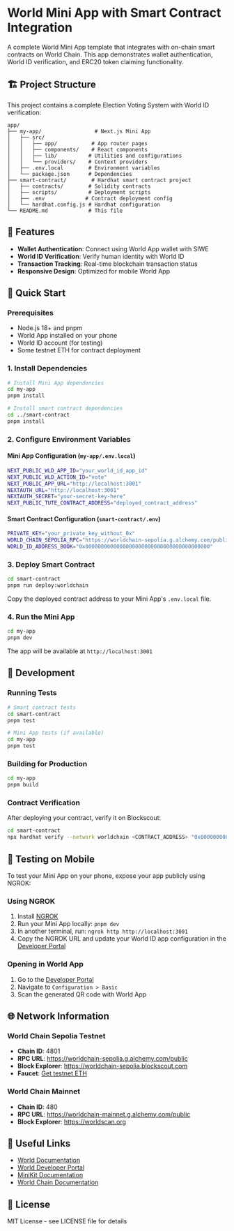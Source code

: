 # World Mini App with Smart Contract Integration

A complete World Mini App template that integrates with on-chain smart contracts on World Chain. This app demonstrates wallet authentication, World ID verification, and ERC20 token claiming functionality.

## 🏗️ Project Structure

This project contains a complete Election Voting System with World ID verification:

```text
app/
├── my-app/                 # Next.js Mini App
│   ├── src/
│   │   ├── app/           # App router pages
│   │   ├── components/    # React components
│   │   ├── lib/          # Utilities and configurations
│   │   └── providers/    # Context providers
│   ├── .env.local        # Environment variables
│   └── package.json      # Dependencies
├── smart-contract/        # Hardhat smart contract project
│   ├── contracts/        # Solidity contracts
│   ├── scripts/          # Deployment scripts
│   ├── .env             # Contract deployment config
│   └── hardhat.config.js # Hardhat configuration
└── README.md             # This file
```

## 📱 Features

- **Wallet Authentication**: Connect using World App wallet with SIWE
- **World ID Verification**: Verify human identity with World ID
- **Transaction Tracking**: Real-time blockchain transaction status
- **Responsive Design**: Optimized for mobile World App

## 🚀 Quick Start

### Prerequisites

- Node.js 18+ and pnpm
- World App installed on your phone
- World ID account (for testing)
- Some testnet ETH for contract deployment

### 1. Install Dependencies

```bash
# Install Mini App dependencies
cd my-app
pnpm install

# Install smart contract dependencies
cd ../smart-contract
pnpm install
```

### 2. Configure Environment Variables

#### Mini App Configuration (`my-app/.env.local`)
```bash
NEXT_PUBLIC_WLD_APP_ID="your_world_id_app_id"
NEXT_PUBLIC_WLD_ACTION_ID="vote"
NEXT_PUBLIC_APP_URL="http://localhost:3001"
NEXTAUTH_URL="http://localhost:3001"
NEXTAUTH_SECRET="your-secret-key-here"
NEXT_PUBLIC_TUTE_CONTRACT_ADDRESS="deployed_contract_address"
```

#### Smart Contract Configuration (`smart-contract/.env`)
```bash
PRIVATE_KEY="your_private_key_without_0x"
WORLD_CHAIN_SEPOLIA_RPC="https://worldchain-sepolia.g.alchemy.com/public"
WORLD_ID_ADDRESS_BOOK="0x0000000000000000000000000000000000000000"
```

### 3. Deploy Smart Contract

```bash
cd smart-contract
pnpm run deploy:worldchain
```

Copy the deployed contract address to your Mini App's `.env.local` file.

### 4. Run the Mini App

```bash
cd my-app
pnpm dev
```

The app will be available at `http://localhost:3001`

## 🔧 Development

### Running Tests

```bash
# Smart contract tests
cd smart-contract
pnpm test

# Mini App tests (if available)
cd my-app
pnpm test
```

### Building for Production

```bash
cd my-app
pnpm build
```

### Contract Verification

After deploying your contract, verify it on Blockscout:

```bash
cd smart-contract
npx hardhat verify --network worldchain <CONTRACT_ADDRESS> "0x0000000000000000000000000000000000000000"
```

## 📱 Testing on Mobile

To test your Mini App on your phone, expose your app publicly using NGROK:

### Using NGROK

1. Install [NGROK](https://ngrok.com/)
2. Run your Mini App locally: `pnpm dev`
3. In another terminal, run: `ngrok http http://localhost:3001`
4. Copy the NGROK URL and update your World ID app configuration in the [Developer Portal](https://developer.worldcoin.org/)

### Opening in World App

1. Go to the [Developer Portal](https://developer.worldcoin.org/)
2. Navigate to `Configuration > Basic`
3. Scan the generated QR code with World App

## 🌐 Network Information

### World Chain Sepolia Testnet
- **Chain ID**: 4801
- **RPC URL**: https://worldchain-sepolia.g.alchemy.com/public
- **Block Explorer**: https://worldchain-sepolia.blockscout.com
- **Faucet**: [Get testnet ETH](https://faucet.worldchain.org)

### World Chain Mainnet
- **Chain ID**: 480
- **RPC URL**: https://worldchain-mainnet.g.alchemy.com/public
- **Block Explorer**: https://worldscan.org

## 🔗 Useful Links

- [World Documentation](https://docs.world.org/)
- [World Developer Portal](https://developer.worldcoin.org)
- [MiniKit Documentation](https://docs.world.org/mini-apps)
- [World Chain Documentation](https://docs.world.org/world-chain)

## 📄 License

MIT License - see LICENSE file for details
